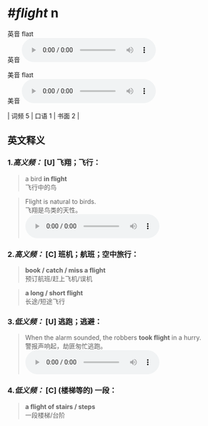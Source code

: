 # ***\#flight*** n
英音 flaɪt  
英音
<audio src="./media/flight-B.aac" controls="controls"></audio>

美音 flaɪt  
美音
<audio src="./media/flight.aac" controls="controls"></audio>



| 词频 5 | 口语 1 | 书面 2 |  

英文释义
---
### 1.*高义频：* **[U] 飞翔；飞行：**  

 > a bird **in flight**  
 > 飞行中的鸟    

 > Flight is natural to birds.   
 > 飞翔是鸟类的天性。    
<audio src="./media/flight-1.aac" controls="controls"></audio>

### 2.*高义频：* **[C] 班机；航班；空中旅行：**  

 > **book / catch / miss a flight**  
 > 预订航班/赶上飞机/误机    

 > **a long / short flight**   
 > 长途/短途飞行    

### 3.*低义频：* **[U] 逃跑；逃避：**  

 > When the alarm sounded, the robbers **took flight** in a hurry.  
 > 警报声响起，劫匪匆忙逃跑。    
<audio src="./media/flight-3.aac" controls="controls"></audio>

### 4.*低义频：* **[C] (楼梯等的) 一段：**  

 > **a flight of stairs / steps**  
 > 一段楼梯/台阶    


